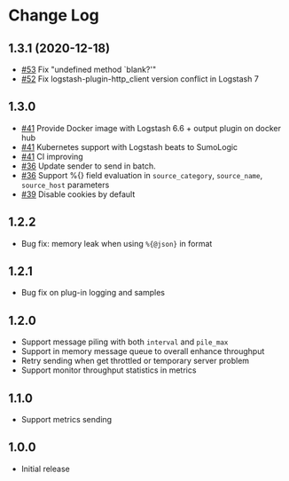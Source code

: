 # Change Log

## 1.3.1 (2020-12-18)

- [#53](https://github.com/SumoLogic/logstash-output-sumologic/pull/53) Fix "undefined method `blank?'"
- [#52](https://github.com/SumoLogic/logstash-output-sumologic/pull/52) Fix logstash-plugin-http_client version conflict in Logstash 7

## 1.3.0

- [#41](https://github.com/SumoLogic/logstash-output-sumologic/pull/41) Provide Docker image with Logstash 6.6 + output plugin on docker hub
- [#41](https://github.com/SumoLogic/logstash-output-sumologic/pull/41) Kubernetes support with Logstash beats to SumoLogic
- [#41](https://github.com/SumoLogic/logstash-output-sumologic/pull/41) CI improving 
- [#36](https://github.com/SumoLogic/logstash-output-sumologic/pull/36) Update sender to send in batch.
- [#36](https://github.com/SumoLogic/logstash-output-sumologic/pull/36) Support %{} field evaluation in `source_category`, `source_name`, `source_host` parameters
- [#39](https://github.com/SumoLogic/logstash-output-sumologic/pull/39) Disable cookies by default

## 1.2.2

- Bug fix: memory leak when using `%{@json}` in format

## 1.2.1

- Bug fix on plug-in logging and samples

## 1.2.0

- Support message piling with both `interval` and `pile_max`
- Support in memory message queue to overall enhance throughput
- Retry sending when get throttled or temporary server problem
- Support monitor throughput statistics in metrics

## 1.1.0

- Support metrics sending

## 1.0.0

- Initial release
